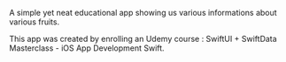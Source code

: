 A simple yet neat educational app showing us various informations about various fruits.

This app was created by enrolling an Udemy course : SwiftUI + SwiftData Masterclass - iOS App Development Swift.

